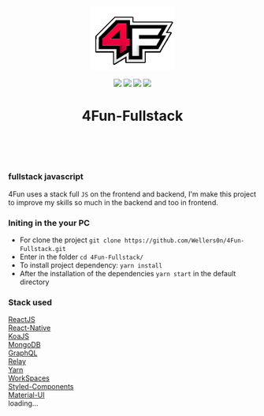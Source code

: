 <p align="center">
    <img src="./4fun.png" height="130"/>
</p>
<p align="center">
    <img src="https://img.shields.io/github/package-json/v/wellers0n/4fun-fullstack.svg"/>
    <img src="https://img.shields.io/github/last-commit/wellers0n/4fun-fullstack.svg"/>
    <img src="https://img.shields.io/github/license/wellers0n/4fun-fullstack.svg"/>
    <a href="https://twitter.com/wellers0n_" target="_blank">
        <img src="https://img.shields.io/twitter/url/https/wellers0n_.svg?style=social"/>
    </a>
</p>

<h1 align="center">
   4Fun-Fullstack
<h1/>
    
<br/>

### fullstack javascript  
  
   4Fun uses a stack full `JS` on the frontend and backend,
   I'm make this project to improve my skills so much in the
   backend and too in frontend.
  
### Initing in the your PC

- For clone the project `git clone https://github.com/Wellers0n/4Fun-Fullstack.git`
- Enter in the folder `cd 4Fun-Fullstack/`
- To install project dependency: `yarn install`
- After the installation of the dependencies `yarn start` in the default directory

### Stack used

[ReactJS](https://reactjs.org/)<br/>
[React-Native](https://facebook.github.io/react-native/)<br/>
[KoaJS](https://koajs.com/)<br/>
[MongoDB](https://www.mongodb.com/)<br/>
[GraphQL](https://graphql.org/)<br/>
[Relay](https://relay.dev/)<br/>
[Yarn](https://yarnpkg.com/en/)<br/>
[WorkSpaces](https://yarnpkg.com/lang/en/docs/workspaces/)<br/>
[Styled-Components](https://www.styled-components.com/)<br/>
[Material-UI](https://material-ui.com/)<br/>
loading...
